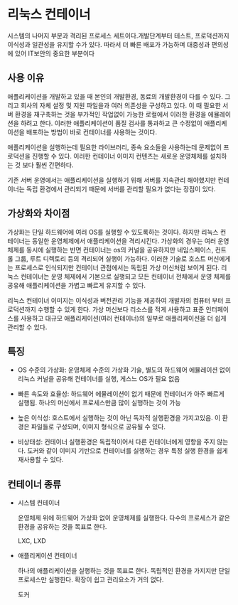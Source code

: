 # 리눅스 컨테이너

시스템의 나머지 부분과 격리된 프로세스 세트이다.개발단계부터 테스트, 프로덕션까지 이식성과 일관성을 유지할 수가 있다. 따라서 더 빠른 배포가 가능하며 대중성과 편의성에 있어 IT보안의 중요한 부분이다

## 사용 이유

애플리케이션을 개발하고 있을 때 본인의 개발환경, 동료의 개발환경이 다를 수 있다. 그리고 회사의 자체 설정 및 지원 파일을과 여러 의존성을 구성하고 있다. 이 때 필요한 서버 환경을 재구축하는 것을 부가적인 작업없이 가능한 로컬에서 이러한 환경을 에뮬레이션을 하려고 한다. 이러한 애플리케이션이 품질 검사를 통과하고 큰 수정없이 애플리케이션을 배포하는 방법이 바로 컨테이너를 사용하는 것이다.

애플리케이션을 실행하는데 필요한 라이브러리, 종속 요소들을 사용하는데 문제없이 프로덕션을 진행할 수 있다. 이러한 컨테이너 이미지 컨텐츠는 새로운 운영체제를 설치하는 것 보다 훨씬 간편하다.

기존 서버 운영에서는 애플리케이션을 실행하기 위해 서버를 지속관리 해야했지만 컨테이너는 독립 환경에서 관리되기 때문에 서버를 관리할 필요가 없다는 장점이 있다.

## 가상화와 차이점

가상화는 단일 하드웨어에 여러 OS를 실행할 수 있도록하는 것이다. 하지만 리눅스 컨테이너는 동일한 운영체제에서 애플리케이션을 격리시킨다. 가상화의 경우는 여러 운영체제를 동시에 실행하는 반면 컨테이너는 os의 커널을 공유하지만 네임스페이스, 컨트롤 그룹, 루트 디렉토리 등의 격리되어 실행이 가능하다. 이러한 기술로 호스트 머신에게는 프로세스로 인식되지만 컨테이너 관점에서는 독립된 가상 머신처럼 보이게 된다. 리눅스 컨테이너는 운영 체제에서 기본으로 실행되고 모든 컨테이너 전체에서 운영 체제를 공유해 애플리케이션을 가볍고 빠르게 유지할 수 있다.

리눅스 컨테이너 이미지는 이식성과 버전관리 기능을 제공하여 개발자의 컴퓨터 부터 프로덕션까지 수행할 수 있게 한다. 가상 머신보다 리소스를 적게 사용하고 표준 인터페이스를 사용하고 대규모 애플리케이션(여러 컨테이너)의 일부로 애플리케이션을 더 쉽게 관리할 수 있다.

## 특징

- OS 수준의 가상화: 운영체제 수준의 가상화 기술, 별도의 하드웨어 에뮬레이션 없이 리눅스 커널을 공유해 컨테이너를 실행, 게스느 OS가 필요 없음

- 빠른 속도와 효율성: 하드웨어 에뮬레이션이 없기 때문에 컨테이너가 아주 빠르게 실행됨. 하나의 머신에서 프로세스만큼 많이 실행하는 것이 가능
- 높은 이식성: 호스트에서 실행하는 것이 아닌 독자적 실행환경을 가지고있음. 이 환경은 파일들로 구성되며, 이미지 형식으로 공유될 수 있다.
- 비상태성: 컨테이너 실행환경은 독립적이어서 다른 컨테이너에게 영향을 주지 않는다. 도커와 같이 이미지 기반으로 컨테이너를 실행하는 경우 특정 실행 환경을 쉽게 재사용할 수 있다.

## 컨테이너 종류

- 시스템 컨테이너

  운영체제 위에 하드웨어 가상화 없이 운영체제를 실행한다. 다수의 프로세스가 같은 환경을 공유하는 것을 목표로 한다.

  LXC, LXD

- 애플리케이션 컨테이너

  하나의 애플리케이션을 실행하는 것을 목표로 한다. 독립적인 환경을 가지지만 단일 프로세스만 실행한다. 확장이 쉽고 관리요소가 거의 없다.

  도커

